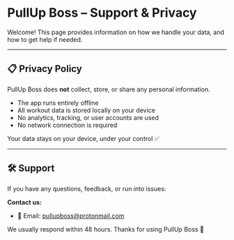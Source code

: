 # PullUp Boss – Support & Privacy

Welcome! This page provides information on how we handle your data, and how to get help if needed.

---

## 📋 Privacy Policy

PullUp Boss does **not** collect, store, or share any personal information.

- The app runs entirely offline
- All workout data is stored locally on your device
- No analytics, tracking, or user accounts are used
- No network connection is required

Your data stays on your device, under your control ✅

---

## 🛠 Support

If you have any questions, feedback, or run into issues:

**Contact us:**

- 📧 Email: pullupboss@protonmail.com

We usually respond within 48 hours. Thanks for using PullUp Boss 💪
